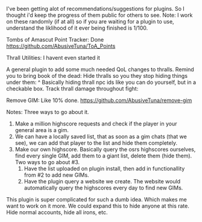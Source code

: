 I've been getting alot of recommendations/suggestions for plugins. So I thought i'd keep the progress of them public for others to see.
Note: I work on these randomly (if at all) so if you are waiting for a plugin to use, understand the liklihood of it ever being finished is 1/100.

Tombs of Amascut Point Tracker: Done
https://github.com/AbusiveTuna/ToA_Points

Thrall Utilities: I havent even started it

A general plugin to add some much needed QoL changes to thralls.
Remind you to bring book of the dead:
Hide thralls so you they stop hiding things under them:
^ Basically hiding thrall npc ids like you can do yourself, but in a checkable box.
Track thrall damage throughout fight:

Remove GIM: Like 10% done.
https://github.com/AbusiveTuna/remove-gim

Notes: Three ways to go about it.
1. Make a million highscore requests and check if the player in your general area is a gim.
2. We can have a locally saved list, that as soon as a gim chats (that we see), we can add that player to the list and hide them completely. 
3. Make our own highscore. Basically query the osrs highscores ourselves, find every single GIM, add them to a giant list, delete them (hide them).
  Two ways to go about #3.
    1. Have the list uploaded on plugin install, then add in functionallity from #2 to add new GIMs.
    2. Have the plugin query a website we create. The website would automatically query the highscores every day to find new GIMs.
    
This plugin is super complicated for such a dumb idea. Which makes me want to work on it more.
We could expand this to hide anyone at this rate. Hide normal accounts, hide all irons, etc.

